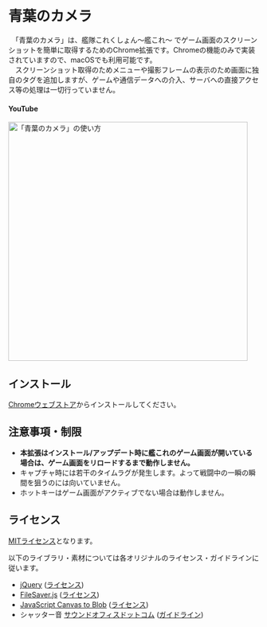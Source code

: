 # 青葉のカメラ

　「青葉のカメラ」は、艦隊これくしょん～艦これ～ でゲーム画面のスクリーンショットを簡単に取得するためのChrome拡張です。Chromeの機能のみで実装されていますので、macOSでも利用可能です。  
　スクリーンショット取得のためメニューや撮影フレームの表示のため画面に独自のタグを追加しますが、ゲームや通信データへの介入、サーバへの直接アクセス等の処理は一切行っていません。  


#### YouTube
[<img src="http://img.youtube.com/vi/pfFuOBjqqKM/0.jpg" alt="「青葉のカメラ」の使い方" title="「青葉のカメラ」の使い方" width="480px" />](https://www.youtube.com/watch?v=pfFuOBjqqKM)

## インストール
[Chromeウェブストア](https://chrome.google.com/webstore/detail/%E9%9D%92%E8%91%89%E3%81%AE%E3%82%AB%E3%83%A1%E3%83%A9/epellgielojfhbjhdnplcnmndnifbien)からインストールしてください。

## 注意事項・制限
  - **本拡張はインストール/アップデート時に艦これのゲーム画面が開いている場合は、ゲーム画面をリロードするまで動作しません。**
  - キャプチャ時には若干のタイムラグが発生します。よって戦闘中の一瞬の瞬間を狙うのには向いていません。
  - ホットキーはゲーム画面がアクティブでない場合は動作しません。

## ライセンス

[MITライセンス](https://github.com/Komit/AobaNoCamera/blob/master/LICENSE.md)となります。

以下のライブラリ・素材については各オリジナルのライセンス・ガイドラインに従います。
- [jQuery](http://jquery.com/) ([ライセンス](https://jquery.org/license/))
- [FileSaver.js](https://github.com/eligrey/FileSaver.js) ([ライセンス](https://github.com/eligrey/FileSaver.js/blob/master/LICENSE.md))
- [JavaScript Canvas to Blob](https://github.com/blueimp/JavaScript-Canvas-to-Blob) ([ライセンス](https://github.com/blueimp/JavaScript-Canvas-to-Blob))
- シャッター音 [サウンドオフィスドットコム](http://www.soundoffice.com/se/item/se-033.php) ([ガイドライン](http://www.soundoffice.com/se/guideline.php))
